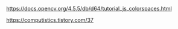 https://docs.opencv.org/4.5.5/db/d64/tutorial_js_colorspaces.html

https://computistics.tistory.com/37
